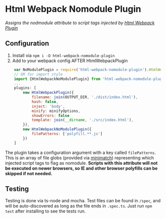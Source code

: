 # Html Webpack Nomodule Plugin
_Assigns the nodmodule attribute to script tags injected by [Html Webpack Plugin](https://github.com/jantimon/html-webpack-plugin)_

## Configuration

1. Install via `npm i -D html-webpack-nomodule-plugin`
1. Add to your webpack config AFTER HtmlWebpackPlugin
```javascript
    var NoModulePlugin = require('html-webpack-nomodule-plugin').HtmlWebpackNoModulePlugin;
    // OR for import style
    import {HtmlWebpackNoModulePlugin} from 'html-webpack-nomodule-plugin'
    ...
    plugins: [
        new HtmlWebpackPlugin({
            filename: join(OUTPUT_DIR, './dist/index.html'),
            hash: false,
            inject: 'body',
            minify: minifyOptions,
            showErrors: false
            template: join(__dirname, './src/index.html'),
        }),
        new HtmlWebpackNoModulePlugin({
            filePatterns: ['polyfill.**.js']
        })
    ]
```

The plugin takes a configuration argument with a key called `filePatterns`. This is an array of file globs (provided via [minimatch](https://github.com/isaacs/minimatch)) representing which injected script tags to flag as nomodule. **Scripts with this attribute will not be executed on newer browsers, so IE and other browser polyfills can be skipped if not needed.**


## Testing
Testing is done via ts-node and mocha. Test files can be found in `/spec`, and will be auto-discovered as long as the file ends in `.spec.ts`. Just run `npm test` after installing to see the tests run.
